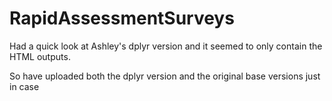 # RapidAssessmentSurveys

Had a quick look at Ashley's dplyr version and it seemed to only contain the HTML outputs. 

So have uploaded both the dplyr version and the original base versions just in case
